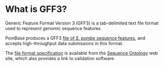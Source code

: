 # What is GFF3?
<!-- pombase_categories: Data Submission and Formats -->

Generic Feature Format Version 3 (GFF3) is a tab-delimited text file
format used to represent genomic sequence features.

PomBase produces a GFF3 [file of *S. pombe* sequence features](ftp://ftp.ensemblgenomes.org/pub/fungi/current/gff3/schizosaccharomyces_pombe/),
and accepts high-throughput data submissions in this format.

The [file format specification](http://www.sequenceontology.org/resources/gff3.html) is
available from the [Sequence Ontology](http://www.sequenceontology.org/) web site, which also provides
a link to validation software.

